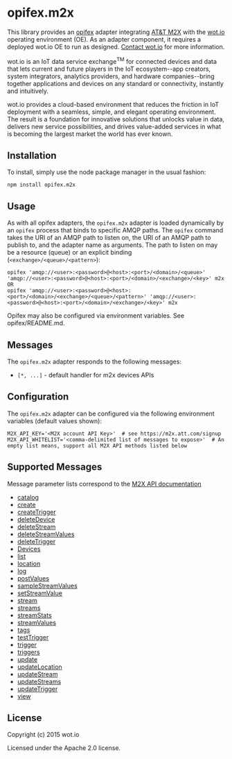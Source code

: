 # opifex.m2x

This library provides an [opifex](https://github.com/wotio/opifex) adapter integrating [AT&T M2X](https://m2x.att.com/) with the [wot.io](http://wot.io) operating environment (OE). As an adapter component, it requires a deployed wot.io OE to run as designed. [Contact wot.io](http://wot.io/about-wot-io/contact-us/) for more information.

wot.io is an IoT data service exchange<sup>TM</sup> for connected devices and data that lets current and future players in the IoT ecosystem--app creators, system integrators, analytics providers, and hardware companies--bring together applications and devices on any standard or connectivity, instantly and intuitively.

wot.io provides a cloud-based environment that reduces the friction in IoT deployment with a seamless, simple, and elegant operating environment. The result is a foundation for innovative solutions that unlocks value in data, delivers new service possibilities, and drives value-added services in what is becoming the largest market the world has ever known.

## Installation

To install, simply use the node package manager in the usual fashion:

	npm install opifex.m2x

## Usage

As with all opifex adapters, the `opifex.m2x` adapter is loaded dynamically by an `opifex` process that binds to specific AMQP paths.
The `opifex` command takes the URI of an AMQP path to listen on, the URI of an AMQP path to publish to, and the adapter name as arguments.
The path to listen on may be a resource (queue) or an explicit binding (`<exchange>/<queue>/<pattern>`):

	opifex 'amqp://<user>:<password>@<host>:<port>/<domain>/<queue>' 'amqp://<user>:<password>@<host>:<port>/<domain>/<exchange>/<key>' m2x
	OR
	opifex 'amqp://<user>:<password>@<host>:<port>/<domain>/<exchange>/<queue>/<pattern>' 'amqp://<user>:<password>@<host>:<port>/<domain>/<exchange>/<key>' m2x

Opifex may also be configured via environment variables. See opifex/README.md.

## Messages

The `opifex.m2x` adapter responds to the following messages:

* `[*, ...]` - default handler for m2x devices APIs

## Configuration

The `opifex.m2x` adapter can be configured via the following environment variables (default values shown):

	M2X_API_KEY='<M2X account API Key>'  # see https://m2x.att.com/signup
	M2X_API_WHITELIST='<comma-delimited list of messages to expose>'  # An empty list means, support all M2X API methods listed below

## Supported Messages

Message parameter lists correspond to the [M2X API documentation](https://m2x.att.com/developer/documentation/v2/device)

* [catalog](https://m2x.att.com/developer/documentation/v2/device#List-Search-Public-Devices-Catalog)
* [create](https://m2x.att.com/developer/documentation/v2/device#Create-Device)
* [createTrigger](https://m2x.att.com/developer/documentation/v2/device#Create-Trigger)
* [deleteDevice](https://m2x.att.com/developer/documentation/v2/device#Delete-Device)
* [deleteStream](https://m2x.att.com/developer/documentation/v2/device#Delete-Data-Stream)
* [deleteStreamValues](https://m2x.att.com/developer/documentation/v2/device#Delete-Data-Stream-Values)
* [deleteTrigger](https://m2x.att.com/developer/documentation/v2/device#Delete-Trigger)
* [Devices](https://m2x.att.com/developer/documentation/device)
* [list](https://m2x.att.com/developer/documentation/v2/device#List-Search-Devices)
* [location](https://m2x.att.com/developer/documentation/v2/device#Read-Device-Location)
* [log](https://m2x.att.com/developer/documentation/v2/device#View-Request-Log)
* [postValues](https://m2x.att.com/developer/documentation/v2/device#Post-Data-Stream-Values)
* [sampleStreamValues](https://m2x.att.com/developer/documentation/v2/device#Data-Stream-Sampling)
* [setStreamValue](https://m2x.att.com/developer/documentation/v2/device#Update-Data-Stream-Value)
* [stream](https://m2x.att.com/developer/documentation/v2/device#View-Data-Stream)
* [streams](https://m2x.att.com/developer/documentation/v2/device#List-Data-Streams)
* [streamStats](https://m2x.att.com/developer/documentation/v2/device#Data-Stream-Stats)
* [streamValues](https://m2x.att.com/developer/documentation/v2/device#List-Data-Stream-Values)
* [tags](https://m2x.att.com/developer/documentation/v2/device#List-Device-Tags)
* [testTrigger](https://m2x.att.com/developer/documentation/v2/device#Test-Trigger)
* [trigger](https://m2x.att.com/developer/documentation/v2/device#View-Trigger)
* [triggers](https://m2x.att.com/developer/documentation/v2/device#List-Triggers)
* [update](https://m2x.att.com/developer/documentation/v2/device#Update-Device-Details)
* [updateLocation](https://m2x.att.com/developer/documentation/v2/device#Update-Device-Location)
* [updateStream](https://m2x.att.com/developer/documentation/v2/device#Create-Update-Data-Stream)
* [updateStreams](https://m2x.att.com/developer/documentation/v2/device#Create-Update-Data-Stream)
* [updateTrigger](https://m2x.att.com/developer/documentation/v2/device#Update-Trigger)
* [view](https://m2x.att.com/developer/documentation/v2/device#View-Device-Details)

## License

Copyright (c) 2015 wot.io

Licensed under the Apache 2.0 license.
